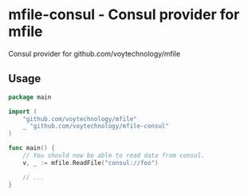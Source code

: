 # mfile-consul - Consul provider for mfile

Consul provider for github.com/voytechnology/mfile

## Usage

```go
package main

import (
    "github.com/voytechnology/mfile"
    _ "github.com/voytechnology/mfile-consul"
)

func main() {
    // You should now be able to read data from consul.
    v, _ := mfile.ReadFile("consul://foo")

    // ...
}
```